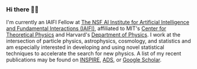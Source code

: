 ### Hi there 👋🏽

I'm currently an IAIFI Fellow at [The NSF AI Institute for Artificial Intelligence and Fundamental Interactions (IAIFI)](https://iaifi.org/), affiliated to MIT's [Center for Theoretical Physics](https://physics.mit.edu/research/labs-centers/center-for-theoretical-physics/) and Harvard's [Department of Physics](https://www.physics.harvard.edu/). I work at the intersection of particle physics, astrophysics, cosmology, and statistics and am especially interested in developing and using novel statistical techniques to accelerate the search for new physics. A list of my recent publications may be found on [INSPIRE](https://inspirehep.net/authors/1394493), [ADS](https://ui.adsabs.harvard.edu/public-libraries/y66hOF7ySaKvYhjCkixRiA), or [Google Scholar](https://scholar.google.com/citations?hl=en&user=hJVjhlwAAAAJ&view_op=list_works&sortby=pubdate).
